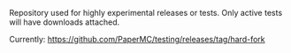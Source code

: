 Repository used for highly experimental releases or tests. Only active tests will have downloads attached.

Currently: https://github.com/PaperMC/testing/releases/tag/hard-fork
